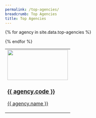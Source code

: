 ```yaml
---
permalink: /top-agencies/
breadcrumb: Top Agencies
title: Top Agencies
---
```


<table style="margin: 0 padding: 0 display: flex flex-wrap: wrap flex-direction: row justify-content: space-between">
  
{% for agency in site.data.top-agencies %}
  
  <td style="width: 30% list-style: none background: white display: flex flex: 0 0 auto text-align: center flex-direction: column border: 1px solid #ddd box-shadow: 0 2px 5px #ccc margin-bottom: 2rem overflow: hidden background: linear-gradient(to bottom, #fff 40%, #ececec 100%)">  
    <a href="{{ agency.website }}" style="color: black text-decoration: none">
      <img src="{{ agency.image-url }}" style="height: 100px; width:200px;"/>
      <h3> {{ agency.code }} </h3>
      <p> {{ agency.name }} </p>
    </a>
  </td>

{% endfor %}

</table>



